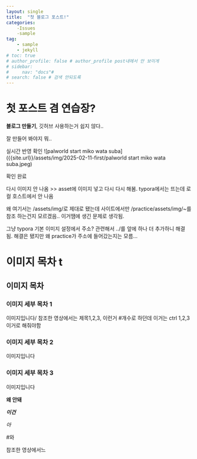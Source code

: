 ```yaml
---
layout: single
title:  "첫 블로그 포스트!"
categories:
    -Issues
    -sample
tag: 
    - sample
    - jekyll
# toc: true
# author_profile: false # author_profile post내에서 안 보이게
# sidebar:
#     nav: "docs"#
# search: false # 검색 안되도록
---
```


# 첫 포스트 겸 연습장?

**블로그 만들기**, 깃허브 사용하는거 쉽지 않다..

잘 만들어 봐야지 뭐.. 

실시간 반영 확인 ![palworld start miko wata suba]({{site.url}}/assets/img/2025-02-11-first/palworld start miko wata suba.jpeg)

확인 완료

다시 이미지 안 나옴 >> asset에 이미지 넣고 다시 다시 해봄.  typora에서는 뜨는데 로컬 호스트에서 안 나옴

왜 여기서는 /assets/img/로 제대로 됐는데 사이트에서만 /practice/assets/img/~를 참조 하는건지 모르겠음.. 이거땜에 생긴 문제로 생각됨.

그냥 typora 기본 이미지 설정에서 주소? 관련해서 ../를 앞에 하나 더 추가하니 해결 됨. 해결은 됐지만 왜 practice가 주소에 들어갔는지는 모름...



# 이미지 목차 t

## 이미지 목차

### 이미지 세부 목차 1

이미지입니다/ 참조한 영상에서는 제목1,2,3, 이런거 #개수로 하던데 이거는 ctrl 1,2,3이거로 해줘야함



### 이미지 세부 목차 2

이미지입니다

### 이미지 세부 목차 3

이미지입니다

**왜 안돼**

***이건***

*아*

#와

참조한 영상에서느



